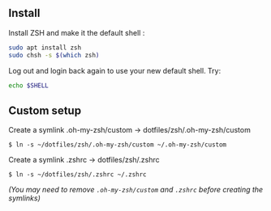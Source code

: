 ## Install

Install ZSH and make it the default shell :
```sh
sudo apt install zsh
sudo chsh -s $(which zsh)
```

Log out and login back again to use your new default shell. Try:
```sh
echo $SHELL
```

## Custom setup

Create a symlink .oh-my-zsh/custom -> dotfiles/zsh/.oh-my-zsh/custom
```
$ ln -s ~/dotfiles/zsh/.oh-my-zsh/custom ~/.oh-my-zsh/custom
```

Create a symlink .zshrc -> dotfiles/zsh/.zshrc
```
$ ln -s ~/dotfiles/zsh/.zshrc ~/.zshrc
```

*(You may need to remove `.oh-my-zsh/custom` and `.zshrc` before creating the symlinks)*
